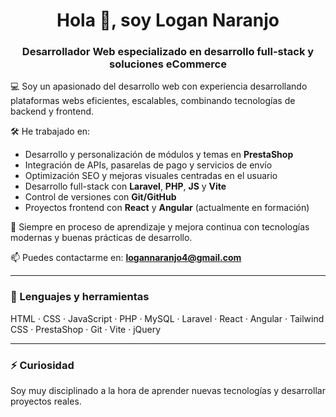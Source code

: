 <h1 align="center">Hola 👋, soy Logan Naranjo</h1>
<h3 align="center">Desarrollador Web especializado en desarrollo full-stack y soluciones eCommerce</h3>

💻 Soy un apasionado del desarrollo web con experiencia desarrollando plataformas webs eficientes, escalables, combinando tecnologías de backend y frontend.

🛠️ He trabajado en:
- Desarrollo y personalización de módulos y temas en **PrestaShop**
- Integración de APIs, pasarelas de pago y servicios de envío
- Optimización SEO y mejoras visuales centradas en el usuario
- Desarrollo full-stack con **Laravel**, **PHP**, **JS** y **Vite**
- Control de versiones con **Git/GitHub**
- Proyectos frontend con **React** y **Angular** (actualmente en formación)

🌱 Siempre en proceso de aprendizaje y mejora continua con tecnologías modernas y buenas prácticas de desarrollo.

📫 Puedes contactarme en: **logannaranjo4@gmail.com**

---

### 🧰 Lenguajes y herramientas

HTML · CSS · JavaScript · PHP · MySQL · Laravel · React · Angular · Tailwind CSS · PrestaShop · Git · Vite · jQuery

---

### ⚡ Curiosidad

Soy muy disciplinado a la hora de aprender nuevas tecnologías y desarrollar proyectos reales.
